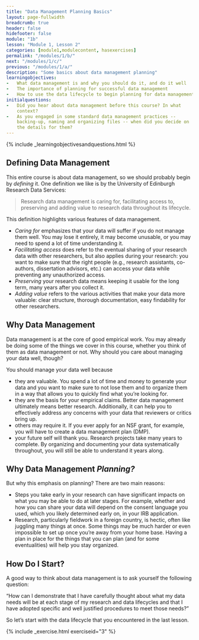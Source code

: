 ```yaml
---
title: "Data Management Planning Basics"
layout: page-fullwidth
breadcrumb: true
header: false
hidefooter: false
module: "1b"
lesson: "Module 1, Lesson 2"
categories: [module1,modulecontent, hasexercises]
permalink: "/modules/1/b/"
next: "/modules/1/c/"
previous: "/modules/1/a/"
description: "Some basics about data management planning"
learningobjectives:
-   What data management is and why you should do it, and do it well
-   The importance of planning for successful data management
-   How to use the data lifecycle to begin planning for data management
initialquestions:
-   Did you hear about data management before this course? In what
    context?
-   As you engaged in some standard data management practices --
    backing-up, naming and organizing files -- when did you decide on
    the details for them?
---
```

{% include _learningobjectivesandquestions.html %}

## Defining Data Management

This entire course is about data management, so we should probably begin
by *defining* it. One definition we like is by the University of
Edinburgh Research Data Services:

>Research data management is caring for, facilitating access to,
>preserving and adding value to research data throughout its lifecycle.

This definition highlights various features of data management.

-   *Caring for* emphasizes that your data will suffer if you do not
    manage them well. You may lose it entirely, it may become unusable, or
    you may need to spend a lot of time understanding it.
-   *Facilitating access* does refer to the eventual sharing of your
    research data with other researchers, but also applies during your
    research: you want to make sure that the right people (e.g.,
    research assistants, co-authors, dissertation advisors, etc.) can
    access your data while preventing any unauthorized access.
-   *Preserving* your research data means keeping it usable for the long
    term, many years after you collect it.
-   *Adding value* refers to the various activities that make your data
    more valuable: clear structure, thorough documentation, easy
    findability for other researchers.

## Why Data Management
Data management is at the core of good empirical work. You may already
be doing some of the things we cover in this course, whether you think
of them as data management or not. Why should you care about managing
your data well, though?

You should manage your data well because

-   they are valuable. You spend a lot of time and money to generate
    your data and you want to make sure to not lose them and to organize
    them in a way that allows you to quickly find what you’re
    looking for.
-   they are the basis for your empirical claims. Better data management
    ultimately means better research. Additionally, it can help you to
    effectively address any concerns with your data that reviewers or
    critics bring up.
-   others may require it. If you ever apply for an NSF grant, for
    example, you will have to create a data management plan (DMP).
-   your future self will thank you. Research projects take many years
    to complete. By organizing and documenting your data systematically
    throughout, you will still be able to understand it years along.

## Why Data Management *Planning?*
But why this emphasis on planning? There are two main reasons:

-   Steps you take early in your research can have significant impacts
    on what you may be able to do at later stages. For example, whether
    and how you can share your data will depend on the consent language
    you used, which you likely determined early on, in your
    IRB application.
-   Research, particularly fieldwork in a foreign country, is hectic,
    often like juggling many things at once. Some things may be much
    harder or even impossible to set up once you’re away from your
    home base. Having a plan in place for the things that you can plan
    (and for some eventualities) will help you stay organized.

## How Do I Start?
A good way to think about data management is to ask yourself the
following question:

“How can I demonstrate that I have carefully thought about what my data
needs will be at each stage of my research and data lifecycles and that
I have adopted specific and well justified procedures to meet those
needs?”

So let’s start with the data lifecycle that you encountered
in the last lesson.

{% include _exercise.html exerciseid="3" %}
